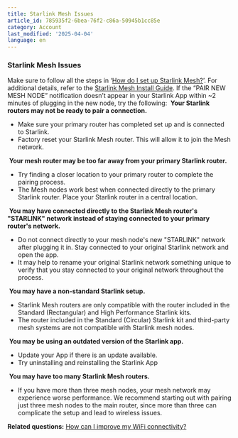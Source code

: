 ```yaml
---
title: Starlink Mesh Issues
article_id: 785935f2-6bea-76f2-c86a-50945b1cc85e
category: Account
last_modified: '2025-04-04'
language: en
---
```


### Starlink Mesh Issues
Make sure to follow all the steps in ‘[How do I set up Starlink Mesh?](https://www.starlink.com/support/article/<https:/support.starlink.com/?topic=e729e467-6572-99c0-1035-cdd61b2e2cb7>)’. For additional details, refer to the [Starlink Mesh Install Guide](https://www.starlink.com/support/article/<https:/www.starlink.com/public-files/Starlink_Mesh_Installation_Guide.pdf>).
If the “PAIR NEW MESH NODE” notification doesn’t appear in your Starlink App within ~2 minutes of plugging in the new node, try the following:
​
**Your Starlink routers may not be ready to pair a connection.**
  * Make sure your primary router has completed set up and is connected to Starlink.
  * Factory reset your Starlink Mesh router. This will allow it to join the Mesh network.


​
**Your mesh router may be too far away from your primary Starlink router.**
  * Try finding a closer location to your primary router to complete the pairing process.
  * The Mesh nodes work best when connected directly to the primary Starlink router. Place your Starlink router in a central location.


​
**You may have connected directly to the Starlink Mesh router's "STARLINK" network instead of staying connected to your primary router's network.**
  * Do not connect directly to your mesh node's new "STARLINK" network after plugging it in. Stay connected to your original Starlink network and open the app.
  * It may help to rename your original Starlink network something unique to verify that you stay connected to your original network throughout the process.


​
**You may have a non-standard Starlink setup.**
  * Starlink Mesh routers are only compatible with the router included in the Standard (Rectangular) and High Performance Starlink kits.
  * The router included in the Standard (Circular) Starlink kit and third-party mesh systems are not compatible with Starlink mesh nodes.


​
**You may be using an outdated version of the Starlink app.**
  * Update your App if there is an update available.
  * Try uninstalling and reinstalling the Starlink App


​
**You may have too many Starlink Mesh routers.**
  * If you have more than three mesh nodes, your mesh network may experience worse performance. We recommend starting out with pairing just three mesh nodes to the main router, since more than three can complicate the setup and lead to wireless issues.


**Related questions:**
[How can I improve my WiFi connectivity?](https://www.starlink.com/support/article/<https:/support.starlink.com/?topic=f28de520-ef3f-138d-9f69-7f1b37433f1e>)
